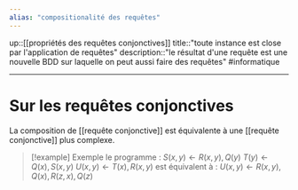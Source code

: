 ```yaml
---
alias: "compositionalité des requêtes"
---
```

up::[[propriétés des requêtes conjonctives]]
title::"toute instance est close par l'application de requêtes"
description::"le résultat d'une requête est une nouvelle BDD sur laquelle on peut aussi faire des requêtes"
#informatique

---

# Sur les requêtes conjonctives
La composition de [[requête conjonctive]] est équivalente à une [[requête conjonctive]] plus complexe.

> [!example] Exemple 
> le programme :
> $S(x, y) \leftarrow R(x, y), Q(y)$
> $T(y) \leftarrow Q(x), S(x, y)$
> $U(x, y) \leftarrow T(x), R(x, y)$
> est équivalent à : 
> $U(x, y) \leftarrow R(x, y), Q(x), R(z, x), Q(z)$

